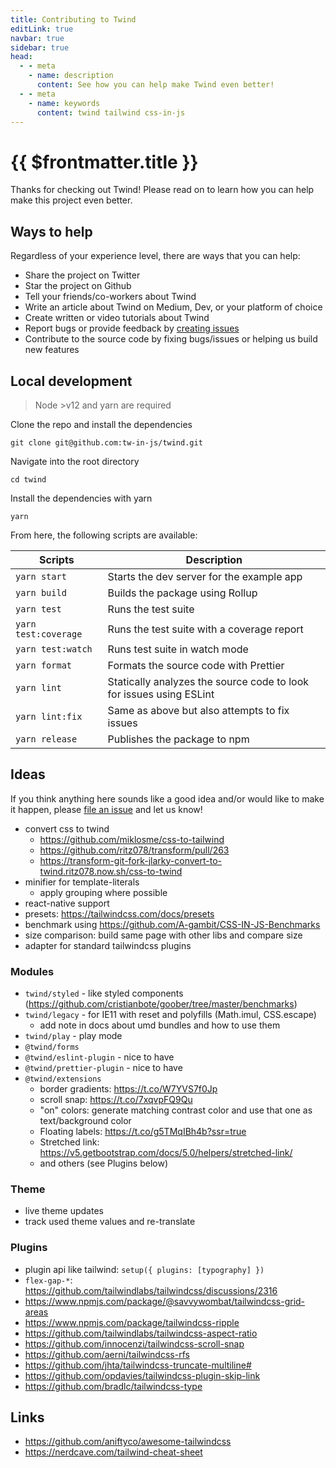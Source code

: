 ```yaml
---
title: Contributing to Twind
editLink: true
navbar: true
sidebar: true
head:
  - - meta
    - name: description
      content: See how you can help make Twind even better!
  - - meta
    - name: keywords
      content: twind tailwind css-in-js
---
```


# {{ $frontmatter.title }}

Thanks for checking out Twind! Please read on to learn how you can help make this project even better.

## Ways to help

Regardless of your experience level, there are ways that you can help:

- Share the project on Twitter
- Star the project on Github
- Tell your friends/co-workers about Twind
- Write an article about Twind on Medium, Dev, or your platform of choice
- Create written or video tutorials about Twind
- Report bugs or provide feedback by [creating issues](https://github.com/tw-in-js/twind)
- Contribute to the source code by fixing bugs/issues or helping us build new features

## Local development

> Node >v12 and yarn are required

Clone the repo and install the dependencies

```
git clone git@github.com:tw-in-js/twind.git
```

Navigate into the root directory

```
cd twind
```

Install the dependencies with yarn

```
yarn
```

From here, the following scripts are available:

| Scripts              | Description                                                         |
| -------------------- | ------------------------------------------------------------------- |
| `yarn start`         | Starts the dev server for the example app                           |
| `yarn build`         | Builds the package using Rollup                                     |
| `yarn test`          | Runs the test suite                                                 |
| `yarn test:coverage` | Runs the test suite with a coverage report                          |
| `yarn test:watch`    | Runs test suite in watch mode                                       |
| `yarn format`        | Formats the source code with Prettier                               |
| `yarn lint`          | Statically analyzes the source code to look for issues using ESLint |
| `yarn lint:fix`      | Same as above but also attempts to fix issues                       |
| `yarn release`       | Publishes the package to npm                                        |

## Ideas

If you think anything here sounds like a good idea and/or would like to make it happen, please [file an issue](https://github.com/tw-in-js/twind) and let us know!

- convert css to twind
  - https://github.com/miklosme/css-to-tailwind
  - https://github.com/ritz078/transform/pull/263
  - https://transform-git-fork-jlarky-convert-to-twind.ritz078.now.sh/css-to-twind
- minifier for template-literals
  - apply grouping where possible
- react-native support
- presets: https://tailwindcss.com/docs/presets
- benchmark using https://github.com/A-gambit/CSS-IN-JS-Benchmarks
- size comparison: build same page with other libs and compare size
- adapter for standard tailwindcss plugins

### Modules

- `twind/styled` - like styled components (https://github.com/cristianbote/goober/tree/master/benchmarks)
- `twind/legacy` - for IE11 with reset and polyfills (Math.imul, CSS.escape)
  - add note in docs about umd bundles and how to use them
- `twind/play` - play mode
- `@twind/forms`
- `@twind/eslint-plugin` - nice to have
- `@twind/prettier-plugin` - nice to have
- `@twind/extensions`
  - border gradients: https://t.co/W7YVS7f0Jp
  - scroll snap: https://t.co/7xqvpFQ9Qu
  - "on" colors: generate matching contrast color and use that one as text/background color
  - Floating labels: https://t.co/g5TMqIBh4b?ssr=true
  - Stretched link: https://v5.getbootstrap.com/docs/5.0/helpers/stretched-link/
  - and others (see Plugins below)

### Theme

- live theme updates
- track used theme values and re-translate

### Plugins

- plugin api like tailwind: `setup({ plugins: [typography] })`
- `flex-gap-*`: https://github.com/tailwindlabs/tailwindcss/discussions/2316
- https://www.npmjs.com/package/@savvywombat/tailwindcss-grid-areas
- https://www.npmjs.com/package/tailwindcss-ripple
- https://github.com/tailwindlabs/tailwindcss-aspect-ratio
- https://github.com/innocenzi/tailwindcss-scroll-snap
- https://github.com/aerni/tailwindcss-rfs
- https://github.com/jhta/tailwindcss-truncate-multiline#
- https://github.com/opdavies/tailwindcss-plugin-skip-link
- https://github.com/bradlc/tailwindcss-type

## Links

- https://github.com/aniftyco/awesome-tailwindcss
- https://nerdcave.com/tailwind-cheat-sheet
